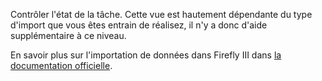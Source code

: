 Contrôler l'état de la tâche. Cette vue est hautement dépendante du type d'import que vous êtes entrain de réalisez, il n'y a donc d'aide supplémentaire à ce niveau.

En savoir plus sur l'importation de données dans Firefly III dans [la documentation officielle](https://docs.firefly-iii.org/).